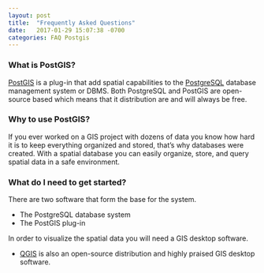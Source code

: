```yaml
---
layout: post
title:  "Frequently Asked Questions"
date:   2017-01-29 15:07:38 -0700
categories: FAQ Postgis
---
```


### What is PostGIS?

[PostGIS](http://www.postgis.net/) is a plug-in that add spatial capabilities to the [PostgreSQL](https://www.postgresql.org/) database management system or DBMS. Both PostgreSQL and 
PostGIS 
are open-source based which means 
that it distribution are and 
will always be free.

### Why to use PostGIS?

If you ever worked on a GIS project with dozens of data you know how hard it is to keep everything organized and stored, that’s why databases were created. With a spatial database you can easily organize, store, and query spatial data in a safe environment.

### What do I need to get started?

There are two software that form the base for the system.

* The PostgreSQL database system
* The PostGIS plug-in

In order to visualize the spatial data you will need a GIS desktop software.

* [QGIS](http://www.qgis.org/en/site/index.html) is also an open-source distribution and highly praised GIS desktop software.

